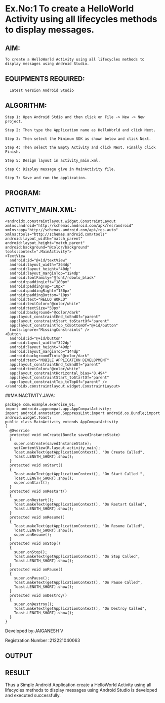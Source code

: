 # Ex.No:1 To create a HelloWorld Activity using all lifecycles methods to display messages.


## AIM:

    To create a HelloWorld Activity using all lifecycles methods to display messages using Android Studio.

## EQUIPMENTS REQUIRED:

      Latest Version Android Studio

## ALGORITHM:

    Step 1: Open Android Stdio and then click on File -> New -> New project.

    Step 2: Then type the Application name as HelloWorld and click Next. 

    Step 3: Then select the Minimum SDK as shown below and click Next.

    Step 4: Then select the Empty Activity and click Next. Finally click Finish.

    Step 5: Design layout in activity_main.xml.

    Step 6: Display message give in MainActivity file.

    Step 7: Save and run the application.

## PROGRAM:
  ## ACTIVITY_MAIN.XML:
  
    <androidx.constraintlayout.widget.ConstraintLayout
    xmlns:android="http://schemas.android.com/apk/res/android"
    xmlns:app="http://schemas.android.com/apk/res-auto"
    xmlns:tools="http://schemas.android.com/tools"
    android:layout_width="match_parent"
    android:layout_height="match_parent"
    android:background="@color/background"
    tools:context=".MainActivity">
    <TextView
      android:id="@+id/textView"
      android:layout_width="264dp"
      android:layout_height="40dp"
      android:layout_marginTop="124dp"
      android:fontFamily="@font/roboto_black"
      android:paddingLeft="180px"
      android:paddingTop="10px"
      android:paddingRight="150px"
      android:paddingBottom="10px"
      android:text="HELLO WORLD"
      android:textColor="@color/white"
      android:textSize="50px"
      android:background="@color/dark"
      app:layout_constraintEnd_toEndOf="parent"
      app:layout_constraintStart_toStartOf="parent"
      app:layout_constraintTop_toBottomOf="@+id/button"
      tools:ignore="MissingConstraints" />
    <Button
      android:id="@+id/button"
      android:layout_width="322dp"
      android:layout_height="49dp"
      android:layout_marginTop="144dp"
      android:backgroundTint="@color/dark"
      android:text="MOBILE APPLICATION DEVELOPMENT"
      app:layout_constraintEnd_toEndOf="parent"
      android:textColor="@color/white"
      app:layout_constraintHorizontal_bias="0.494"
      app:layout_constraintStart_toStartOf="parent"
      app:layout_constraintTop_toTopOf="parent" />
    </androidx.constraintlayout.widget.ConstraintLayout>


 ##MAINACTIVITY.JAVA:


    package com.example.exercise_01;
    import androidx.appcompat.app.AppCompatActivity;
    import android.annotation.SuppressLint;import android.os.Bundle;import 
    android.widget.Toast;
    public class MainActivity extends AppCompatActivity 
    {
      @Override
      protected void onCreate(Bundle savedInstanceState) 
      {
        super.onCreate(savedInstanceState);
        setContentView(R.layout.activity_main);
        Toast.makeText(getApplicationContext(), "On Create Called",
        Toast.LENGTH_SHORT).show();
      }
      protected void onStart() 
      {
        Toast.makeText(getApplicationContext(), "On Start Called ",
        Toast.LENGTH_SHORT).show();
        super.onStart();
      }
      protected void onRestart()
      {
        super.onRestart();
        Toast.makeText(getApplicationContext(), "On Restart Called",
        Toast.LENGTH_SHORT).show();
      }
      protected void onResume() 
      {
        Toast.makeText(getApplicationContext(), "On Resume Called",
        Toast.LENGTH_SHORT).show();
        super.onResume();
      }
      protected void onStop() 
      {
        super.onStop();
        Toast.makeText(getApplicationContext(), "On Stop Called",
        Toast.LENGTH_SHORT).show();
      }
      protected void onPause()
      {
        super.onPause();
        Toast.makeText(getApplicationContext(), "On Pause Called",
        Toast.LENGTH_SHORT).show();
      }
      protected void onDestroy() 
      {
        super.onDestroy();
        Toast.makeText(getApplicationContext(), "On Destroy Called",
        Toast.LENGTH_SHORT).show();
      }
    }



Developed by:JAIGANESH V

Registration Number :212221040063


 ## OUTPUT





 ## RESULT
Thus a Simple Android Application create a HelloWorld Activity using all lifecycles methods to display messages using Android Studio is developed and executed successfully.

